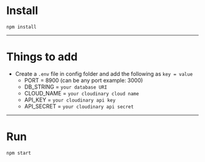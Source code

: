 # Install

`npm install`

---

# Things to add

- Create a `.env` file in config folder and add the following as `key = value`
  - PORT = 8900 (can be any port example: 3000)
  - DB_STRING = `your database URI`
  - CLOUD_NAME = `your cloudinary cloud name`
  - API_KEY = `your cloudinary api key`
  - API_SECRET = `your cloudinary api secret`

---

# Run

`npm start`
